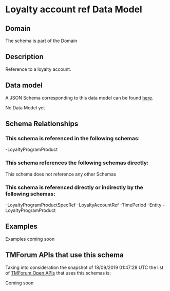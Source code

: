 # Loyalty account ref Data Model

## Domain

The  schema is part of the  Domain

## Description

Reference to a loyalty account.

## Data model

A JSON Schema corresponding to this data model can be found
[here](https://github.com/tmforum-rand/schemas/blob/master/Product/LoyaltyAccountRef.schema.json).

No Data Model yet

## Schema Relationships

### This schema is referenced in the following schemas:

-LoyaltyProgramProduct

### This schema references the following schemas directly:

This schema does not reference any other Schemas

### This schema is referenced directly or indirectly by the following schemas:

-LoyaltyProgramProductSpecRef
-LoyaltyAccountRef
-TimePeriod
-Entity
-LoyaltyProgramProduct



## Examples

Examples coming soon

## TMForum APIs that use this schema

Taking into consideration the snapshot of 18/09/2019 01:47:28 UTC the list of [TMForum Open APIs](https://www.tmforum.org/open-apis/) that uses this schemas is:

Coming soon